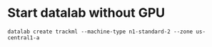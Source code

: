 
# Start datalab without GPU

~~~~
datalab create trackml --machine-type n1-standard-2 --zone us-central1-a
~~~~
